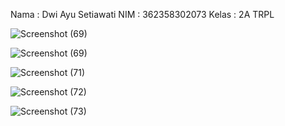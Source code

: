 Nama : Dwi Ayu Setiawati
NIM : 362358302073
Kelas : 2A TRPL

![Screenshot (69)](https://github.com/user-attachments/assets/3f40918e-83c7-49ab-bc18-e9ecc519bb49)

![Screenshot (69)](https://github.com/user-attachments/assets/e9ee0c83-824d-4214-a243-b8696f51416e)

![Screenshot (71)](https://github.com/user-attachments/assets/a0c20baf-deab-4ff1-a1db-1e995812251b)

![Screenshot (72)](https://github.com/user-attachments/assets/629c55d2-3fd7-4ef7-a3ab-fb73fe468818)

![Screenshot (73)](https://github.com/user-attachments/assets/a9a41c04-efe9-400f-a4fe-6a92d975bc29)
